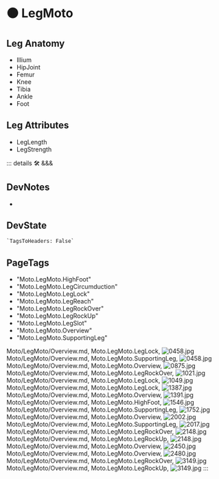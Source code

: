 
# 🟠 <moto>LegMoto</moto>

## Leg Anatomy

- Illium
- HipJoint
- Femur
- Knee
- Tibia
- Ankle
- Foot

## Leg Attributes

- LegLength
- LegStrength

::: details 🛠 <dev>&&&</dev>

## DevNotes

-

## DevState

```py
`TagsToHeaders: False`
```

<h2>PageTags</h2>

- "Moto.LegMoto.HighFoot"
- "Moto.LegMoto.LegCircumduction"
- "Moto.LegMoto.LegLock"
- "Moto.LegMoto.LegReach"
- "Moto.LegMoto.LegRockOver"
- "Moto.LegMoto.LegRockUp"
- "Moto.LegMoto.LegSlot"
- "Moto.LegMoto.Overview"
- "Moto.LegMoto.SupportingLeg"

Moto/LegMoto/Overview.md, <dev>Moto.LegMoto.LegLock</dev>, ![0458.jpg](/PaperPhoto/0458.jpg)
Moto/LegMoto/Overview.md, <dev>Moto.LegMoto.SupportingLeg</dev>, ![0458.jpg](/PaperPhoto/0458.jpg)
Moto/LegMoto/Overview.md, <dev>Moto.LegMoto.Overview</dev>, ![0875.jpg](/PaperPhoto/0875.jpg)
Moto/LegMoto/Overview.md, <dev>Moto.LegMoto.LegRockOver</dev>, ![1021.jpg](/PaperPhoto/1021.jpg)
Moto/LegMoto/Overview.md, <dev>Moto.LegMoto.LegLock</dev>, ![1049.jpg](/PaperPhoto/1049.jpg)
Moto/LegMoto/Overview.md, <dev>Moto.LegMoto.LegLock</dev>, ![1387.jpg](/PaperPhoto/1387.jpg)
Moto/LegMoto/Overview.md, <dev>Moto.LegMoto.Overview</dev>, ![1391.jpg](/PaperPhoto/1391.jpg)
Moto/LegMoto/Overview.md, <dev>Moto.LegMoto.HighFoot</dev>, ![1546.jpg](/PaperPhoto/1546.jpg)
Moto/LegMoto/Overview.md, <dev>Moto.LegMoto.SupportingLeg</dev>, ![1752.jpg](/PaperPhoto/1752.jpg)
Moto/LegMoto/Overview.md, <dev>Moto.LegMoto.Overview</dev>, ![2002.jpg](/PaperPhoto/2002.jpg)
Moto/LegMoto/Overview.md, <dev>Moto.LegMoto.SupportingLeg</dev>, ![2017.jpg](/PaperPhoto/2017.jpg)
Moto/LegMoto/Overview.md, <dev>Moto.LegMoto.LegRockOver</dev>, ![2148.jpg](/PaperPhoto/2148.jpg)
Moto/LegMoto/Overview.md, <dev>Moto.LegMoto.LegRockUp</dev>, ![2148.jpg](/PaperPhoto/2148.jpg)
Moto/LegMoto/Overview.md, <dev>Moto.LegMoto.Overview</dev>, ![2450.jpg](/PaperPhoto/2450.jpg)
Moto/LegMoto/Overview.md, <dev>Moto.LegMoto.Overview</dev>, ![2480.jpg](/PaperPhoto/2480.jpg)
Moto/LegMoto/Overview.md, <dev>Moto.LegMoto.LegRockOver</dev>, ![3149.jpg](/PaperPhoto/3149.jpg)
Moto/LegMoto/Overview.md, <dev>Moto.LegMoto.LegRockUp</dev>, ![3149.jpg](/PaperPhoto/3149.jpg)
:::
